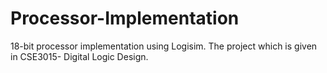 # Processor-Implementation
18-bit processor implementation using Logisim. The project which is given in CSE3015- Digital Logic Design.
